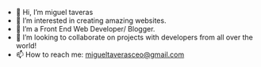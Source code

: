 - 👋 Hi, I’m miguel taveras
- 👀 I’m interested in creating amazing websites.
- 🌱 I’m a Front End Web Developer/ Blogger.
- 💞️ I’m looking to collaborate on projects with developers from all over the world!
- 📫 How to reach me: migueltaverasceo@gmail.com


